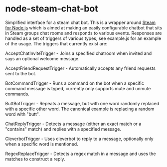 node-steam-chat-bot
===================

Simplified interface for a steam chat bot. This is a wrapper around [Steam for Node.js](https://github.com/seishun/node-steam) which is aimed at making an easily configurable chatbot that sits in Steam groups chat rooms and responds to various events. Responses are handled as a set of triggers of various types, see example.js for an example of the usage. The triggers that currently exist are:

AcceptChatInviteTrigger - Joins a specified chatroom when invited and says an optional welcome message.

AcceptFriendRequestTrigger - Automatically accepts any friend requests sent to the bot.

BotCommandTrigger - Runs a command on the bot when a specific command message is typed, currently only supports mute and unmute commands.

ButtBotTrigger - Repeats a message, but with one word randomly replaced with a specific other word. The canonical example is replacing a random word with "butt".

ChatReplyTrigger - Detects a message (either an exact match or a "contains" match) and replies with a specified message.

CleverbotTrigger - Uses cleverbot to reply to a message, optionally only when a specific word is mentioned.

RegexReplaceTrigger - Detects a regex match in a message and uses the matches to construct a reply.